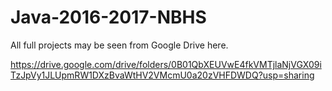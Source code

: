 # Java-2016-2017-NBHS
All full projects may be seen from Google Drive here.

https://drive.google.com/drive/folders/0B01QbXEUVwE4fkVMTjlaNjVGX09iTzJpVy1JLUpmRW1DXzBvaWtHV2VMcmU0a20zVHFDWDQ?usp=sharing
